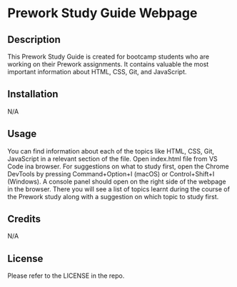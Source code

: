 # Prework Study Guide Webpage

## Description

This Prework Study Guide is created for bootcamp students who are working on their Prework assignments. It contains valuable the most important information about HTML, CSS, Git, and JavaScript.

## Installation

N/A

## Usage

You can find information about each of the topics like HTML, CSS, Git, JavaScript in a relevant section of the file. Open index.html file from VS Code ina browser. For suggestions on what to study first, open the Chrome DevTools by pressing Command+Option+I (macOS) or Control+Shift+I (Windows). A console panel should open on the right side of the webpage in the browser. There you will see a list of topics learnt during the course of the Prework study along with a suggestion on which topic to study first.

## Credits

N/A

## License

Please refer to the LICENSE in the repo.

